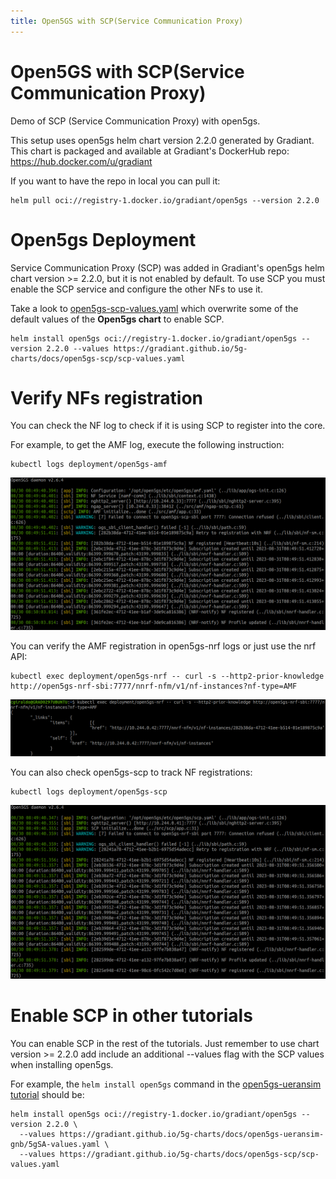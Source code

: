 ```yaml
---
title: Open5GS with SCP(Service Communication Proxy) 
--- 
```


# Open5GS with SCP(Service Communication Proxy)

Demo of SCP (Service Communication Proxy) with open5gs.

This setup uses open5gs helm chart version 2.2.0 generated by Gradiant. This chart is packaged and available at Gradiant's DockerHub repo: https://hub.docker.com/u/gradiant


If you want to have the repo in local you can pull it:
```
helm pull oci://registry-1.docker.io/gradiant/open5gs --version 2.2.0
```

# Open5gs Deployment

Service Communication Proxy (SCP) was added in Gradiant's open5gs helm chart version >= 2.2.0, but it is not enabled by default. To use SCP you must enable the SCP service and configure the other NFs to use it.

Take a look to [open5gs-scp-values.yaml](https://gradiant.github.io/5g-charts/docs/open5gs-scp/scp-values.yaml) which overwrite some of the default values of the **Open5gs chart** to enable SCP.

```
helm install open5gs oci://registry-1.docker.io/gradiant/open5gs --version 2.2.0 --values https://gradiant.github.io/5g-charts/docs/open5gs-scp/scp-values.yaml
```

# Verify NFs registration

You can check the NF log to check if it is using SCP to register into the core. 

For example, to get the AMF log, execute the following instruction:

```
kubectl logs deployment/open5gs-amf
```
![open5gs-amf logs](https://raw.githubusercontent.com/Gradiant/5g-charts/gh-pages/docs/open5gs-scp/screenshots/logs-amf.png "open5gs-amf logs")

You can verify the AMF registration in open5gs-nrf logs or just use the nrf API:

```
kubectl exec deployment/open5gs-nrf -- curl -s --http2-prior-knowledge http://open5gs-nrf-sbi:7777/nnrf-nfm/v1/nf-instances?nf-type=AMF
```


![search AMF in NRF](https://raw.githubusercontent.com/Gradiant/5g-charts/gh-pages/docs/open5gs-scp/screenshots/nrf-request.png "search AMF in NRF")


You can also check open5gs-scp to track NF registrations:

```
kubectl logs deployment/open5gs-scp
```

![open5gs-scp logs](https://raw.githubusercontent.com/Gradiant/5g-charts/gh-pages/docs/open5gs-scp/screenshots/logs-scp.png "open5gs-scp logs")


# Enable SCP in other tutorials

You can enable SCP in the rest of the tutorials. Just remember to use chart version >= 2.2.0 add include an additional --values flag with the SCP values when installing open5gs.

For example, the `helm install open5gs` command in the [open5gs-ueransim tutorial](https://gradiant.github.io/5g-charts/open5gs-ueransim-gnb.html) should be:

```
helm install open5gs oci://registry-1.docker.io/gradiant/open5gs --version 2.2.0 \
  --values https://gradiant.github.io/5g-charts/docs/open5gs-ueransim-gnb/5gSA-values.yaml \
  --values https://gradiant.github.io/5g-charts/docs/open5gs-scp/scp-values.yaml
```
